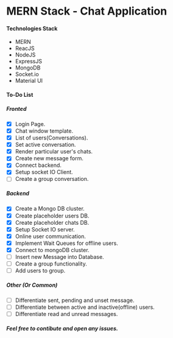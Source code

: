 
# MERN Stack - Chat Application
  
#### Technologies Stack
- MERN
- ReacJS
- NodeJS
- ExpressJS
- MongoDB
- Socket.io
- Material UI
  
#### To-Do List
##### Fronted
- [x] Login Page.
- [x] Chat window template.
- [x] List of users(Conversations).
- [x] Set active conversation.
- [x] Render particular user's chats.
- [x] Create new message form.
- [x] Connect backend.
- [x] Setup socket IO Client.
- [ ] Create a group conversation.

##### Backend
- [x] Create a Mongo DB cluster.
- [x] Create placeholder users DB.
- [x] Create placeholder chats DB.
- [x] Setup Socket IO server.
- [x] Online user communication.
- [x] Implement Wait Queues for offline users.
- [x] Connect to mongoDB cluster.
- [ ] Insert new Message into Database.
- [ ] Create a group functionality.
- [ ] Add users to group.
  
##### Other (Or Common)
- [ ] Differentiate sent, pending and unset message.
- [ ] Differentiate between active and inactive(offline) users.
- [ ] Differentiate read and unread messages.
  
##### Feel free to contibute and open any issues.
